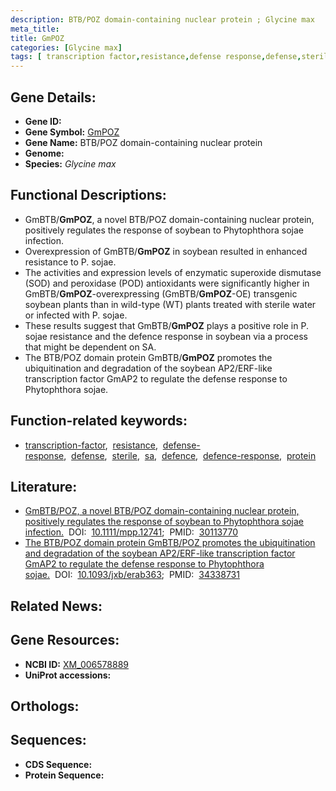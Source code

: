 ```yaml
---
description: BTB/POZ domain-containing nuclear protein ; Glycine max
meta_title:
title: GmPOZ
categories: [Glycine max]
tags: [ transcription factor,resistance,defense response,defense,sterile,sa,defence,defence response,protein ]
---
```


## Gene Details:
- **Gene ID:** []()
- **Gene Symbol:** <u>GmPOZ</u>
- **Gene Name:** BTB/POZ domain-containing nuclear protein
- **Genome:** []()
- **Species:** *Glycine max*

## Functional Descriptions:
   - GmBTB/**GmPOZ**, a novel BTB/POZ domain-containing nuclear protein, positively regulates the response of soybean to Phytophthora sojae infection.
   - Overexpression of GmBTB/**GmPOZ** in soybean resulted in enhanced resistance to P. sojae.
   - The activities and expression levels of enzymatic superoxide dismutase (SOD) and peroxidase (POD) antioxidants were significantly higher in GmBTB/**GmPOZ**-overexpressing (GmBTB/**GmPOZ**-OE) transgenic soybean plants than in wild-type (WT) plants treated with sterile water or infected with P. sojae.
   - These results suggest that GmBTB/**GmPOZ** plays a positive role in P. sojae resistance and the defence response in soybean via a process that might be dependent on SA.
   - The BTB/POZ domain protein GmBTB/**GmPOZ** promotes the ubiquitination and degradation of the soybean AP2/ERF-like transcription factor GmAP2 to regulate the defense response to Phytophthora sojae.

## Function-related keywords:
   - [transcription-factor](/tags/transcription-factor/),&nbsp;&nbsp;[resistance](/tags/resistance/),&nbsp;&nbsp;[defense-response](/tags/defense-response/),&nbsp;&nbsp;[defense](/tags/defense/),&nbsp;&nbsp;[sterile](/tags/sterile/),&nbsp;&nbsp;[sa](/tags/sa/),&nbsp;&nbsp;[defence](/tags/defence/),&nbsp;&nbsp;[defence-response](/tags/defence-response/),&nbsp;&nbsp;[protein](/tags/protein/)

## Literature:
   - [GmBTB/POZ, a novel BTB/POZ domain-containing nuclear protein, positively regulates the response of soybean to Phytophthora sojae infection.](https://doi.org/10.1111/mpp.12741)&nbsp;&nbsp;DOI:&nbsp;&nbsp;[10.1111/mpp.12741](https://doi.org/10.1111/mpp.12741);&nbsp;&nbsp;PMID:&nbsp;&nbsp;[30113770](https://pubmed.ncbi.nlm.nih.gov/30113770/)
   - [The BTB/POZ domain protein GmBTB/POZ promotes the ubiquitination and degradation of the soybean AP2/ERF-like transcription factor GmAP2 to regulate the defense response to Phytophthora sojae.](https://doi.org/10.1093/jxb/erab363)&nbsp;&nbsp;DOI:&nbsp;&nbsp;[10.1093/jxb/erab363](https://doi.org/10.1093/jxb/erab363);&nbsp;&nbsp;PMID:&nbsp;&nbsp;[34338731](https://pubmed.ncbi.nlm.nih.gov/34338731/)

## Related News:

## Gene Resources:
- **NCBI ID:**  [XM_006578889](https://www.ncbi.nlm.nih.gov/gene/?term=XM_006578889)
- **UniProt accessions:**  [](https://www.uniprot.org/uniprotkb//entry)

## Orthologs:

## Sequences:
- **CDS Sequence:**
- **Protein Sequence:**
